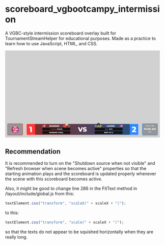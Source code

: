# scoreboard_vgbootcampy_intermission

A VGBC-style intermission scoreboard overlay built for TournamentStreamHelper for educational purposes. Made as a practice to learn how to use JavaScript, HTML, and CSS.

![Preview Image](/index_preview.png)

## Recommendation
It is recommended to turn on the "Shutdown source when not visible" and "Refresh browser when scene becomes active" properties so that the starting animation plays and the scoreboard is updated properly whenever the scene with this scoreboard becomes active.

Also, it might be good to change line 286 in the FitText method in /layout/include/global.js from this:
```js
textElement.css("transform", "scaleX(" + scaleX + ")");
```
to this:
```js
textElement.css("transform", "scale(" + scaleX + ")");
```
so that the texts do not appear to be squished horizontally when they are really long.
